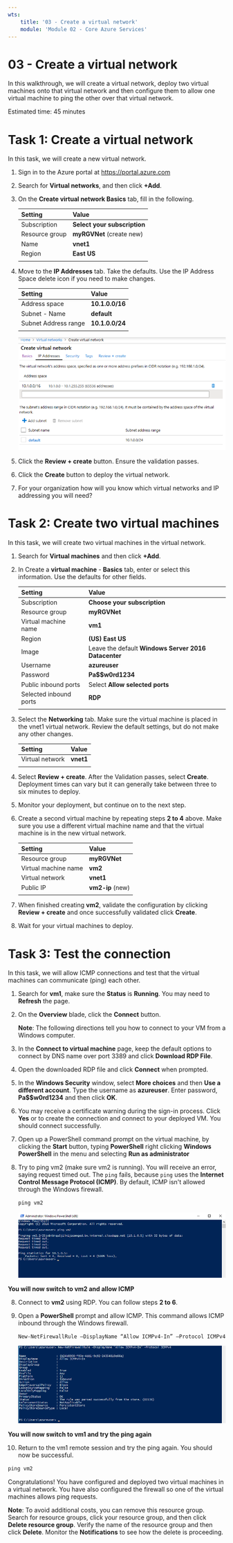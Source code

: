 ```yaml
---
wts:
    title: '03 - Create a virtual network'
    module: 'Module 02 - Core Azure Services'
---
```

# 03 - Create a virtual network

In this walkthrough, we will create a virtual network, deploy two virtual machines onto that virtual network and then configure them to allow one virtual machine to ping the other over that virtual network.

Estimated time: 45 minutes

# Task 1: Create a virtual network

In this task, we will create a new virtual network. 

1. Sign in to the Azure portal at <a href="https://portal.azure.com" target="_blank"><span style="color: #0066cc;" color="#0066cc">https://portal.azure.com</span></a>

2. Search for **Virtual networks**, and then click **+Add**. 

3. On the **Create virtual network Basics** tab, fill in the following.

    | Setting | Value | 
    | --- | --- |
    | Subscription | **Select your subscription** |
    | Resource group | **myRGVNet** (create new) |
    | Name | **vnet1** |
    | Region | **East US** |
    | | |

4. Move to the **IP Addresses** tab. Take the defaults. Use the IP Address Space delete icon if you need to make changes. 

    | Setting | Value | 
    | --- | --- |
    | Address space |**10.1.0.0/16** |
    | Subnet - Name | **default** |
    | Subnet Address range | **10.1.0.0/24** |
    | | |

    ![Screenshot of the Create virtual network IP Addresses tab with the default fields.](../images/0301.png)

5. Click the **Review + create** button. Ensure the validation passes.

6. Click the **Create** button to deploy the virtual network. 

7. For your organization how will you know which virtual networks and IP addressing you will need?

# Task 2: Create two virtual machines

In this task, we will create two virtual machines in the virtual network. 

1. Search for **Virtual machines** and then click **+Add**. 

2. In Create a **virtual machine** - **Basics** tab, enter or select this information. Use the defaults for other fields. 

   | Setting | Value | 
   | --- | --- |
   | Subscription | **Choose your subscription**  |
   | Resource group |  **myRGVNet** |
   | Virtual machine name | **vm1**|
   | Region | **(US) East US** |
   | Image | Leave the default **Windows Server 2016 Datacenter** |
   | Username| **azureuser** |
   | Password| **Pa$$w0rd1234** |
   | Public inbound ports| Select **Allow selected ports**  |
   | Selected inbound ports| **RDP** |
   |||

3. Select the **Networking** tab. Make sure the virtual machine is placed in the vnet1 virtual network. Review the default settings, but do not make any other changes. 

   | Setting | Value | 
   | --- | --- |
   | Virtual network | **vnet1** |
   |||

4. Select **Review + create**. After the Validation passes, select **Create**. Deployment times can vary but it can generally take between three to six minutes to deploy.

5. Monitor your deployment, but continue on to the next step. 

6. Create a second virtual machine by repeating steps **2 to 4** above. Make sure you use a different virtual machine name and that the virtual machine is in the new virtual network.

    | Setting | Value |
    | --- | --- |
    | Resource group | **myRGVNet** |
    | Virtual machine name |  **vm2** |
    | Virtual network | **vnet1** |
    | Public IP | **vm2-ip** (new) |
    |||

7. When finished creating **vm2**, validate the configuration by clicking **Review + create** and once successfully validated click **Create**.

8. Wait for your virtual machines to deploy. 

# Task 3: Test the connection 

In this task, we will allow ICMP connections and test that the virtual machines can communicate (ping) each other. 

1. Search for **vm1**, make sure the **Status** is **Running**. You may need to **Refresh** the page.

2. On the **Overview** blade, click the **Connect** button.

    **Note**: The following directions tell you how to connect to your VM from a Windows computer. 

3. In the **Connect to virtual machine** page, keep the default options to connect by DNS name over port 3389 and click **Download RDP File**.

4. Open the downloaded RDP file and click **Connect** when prompted. 

5. In the **Windows Security** window, select **More choices** and then **Use a different account**. Type the username as **azureuser**. Enter password, **Pa$$w0rd1234** and then click **OK**.

6. You may receive a certificate warning during the sign-in process. Click **Yes** or to create the connection and connect to your deployed VM. You should connect successfully.

7. Open up a PowerShell command prompt on the virtual machine, by clicking the **Start** button, typing **PowerShell** right clicking **Windows PowerShell** in the menu and selecting **Run as administrator**

7. Try to ping vm2 (make sure vm2 is running). You will receive an error, saying request timed out.  The `ping` fails, because `ping` uses the **Internet Control Message Protocol (ICMP)**. By default, ICMP isn't allowed through the Windows firewall.


   ```PowerShell
   ping vm2
   ```
   
   ![Screenshot of PowerShell command prompt with the command ping vm2 after been run and the output indicating the command wasn't successful.](../images/0302.png)

**You will now switch to vm2 and allow ICMP**

8. Connect to **vm2** using RDP. You can follow steps **2 to 6**.

9. Open a **PowerShell** prompt and allow ICMP. This command allows ICMP inbound through the Windows firewall.

   ```PowerShell
   New-NetFirewallRule –DisplayName “Allow ICMPv4-In” –Protocol ICMPv4
   ```
    ![Screenshot of PowerShell command prompt with the command New-NetFirewallRule DisplayName Allow ICMPv4-In –Protocol ICMPv4 after been run and the output indicating the command was successful.](../images/0303.png)

**You will now switch to vm1 and try the ping again**


10. Return to the vm1 remote session and try the ping again. You should now be successful. 

   ```PowerShell
   ping vm2
   ```

Congratulations! You have configured and deployed two virtual machines in a virtual network. You have also configured the firewall so one of the virtual machines allows ping requests. 

**Note**: To avoid additional costs, you can remove this resource group. Search for resource groups, click your resource group, and then click **Delete resource group**. Verify the name of the resource group and then click **Delete**. Monitor the **Notifications** to see how the delete is proceeding.